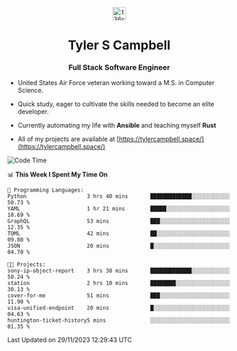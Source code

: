 <p align="center">
<a href="https://www.linkedin.com/in/t36campbell" target="blank"><img align="center" src="https://ik.imagekit.io/t36campbell/Portfolio/linkedin.png.original_m8bbGgPh6.png" alt="t36campbell" height="30" width="30" /></a>
</p>
<h1 align="center">Tyler S Campbell</h1>
<h3 align="center">Full Stack Software Engineer</h3>

* United States Air Force veteran working toward a M.S. in Computer Science.

* Quick study, eager to cultivate the skills needed to become an elite developer.

* Currently automating my life with **Ansible** and teaching myself **Rust**

* All of my projects are available at [https://tylercampbell.space/](https://tylercampbell.space/)

<!--START_SECTION:waka-->
![Code Time](http://img.shields.io/badge/Code%20Time-3%2C007%20hrs%2028%20mins-blue)

📊 **This Week I Spent My Time On** 

```text
💬 Programming Languages: 
Python                   3 hrs 40 mins       █████████████░░░░░░░░░░░░   50.73 % 
YAML                     1 hr 21 mins        █████░░░░░░░░░░░░░░░░░░░░   18.69 % 
GraphQL                  53 mins             ███░░░░░░░░░░░░░░░░░░░░░░   12.35 % 
TOML                     42 mins             ██░░░░░░░░░░░░░░░░░░░░░░░   09.80 % 
JSON                     20 mins             █░░░░░░░░░░░░░░░░░░░░░░░░   04.70 % 

🐱‍💻 Projects: 
sony-ip-object-report    3 hrs 38 mins       █████████████░░░░░░░░░░░░   50.24 % 
station                  2 hrs 10 mins       ████████░░░░░░░░░░░░░░░░░   30.13 % 
cover-for-me             51 mins             ███░░░░░░░░░░░░░░░░░░░░░░   11.90 % 
visa-unified-endpoint    20 mins             █░░░░░░░░░░░░░░░░░░░░░░░░   04.63 % 
huntington-ticket-history5 mins              ░░░░░░░░░░░░░░░░░░░░░░░░░   01.35 % 
```


 Last Updated on 29/11/2023 12:29:43 UTC
<!--END_SECTION:waka-->
